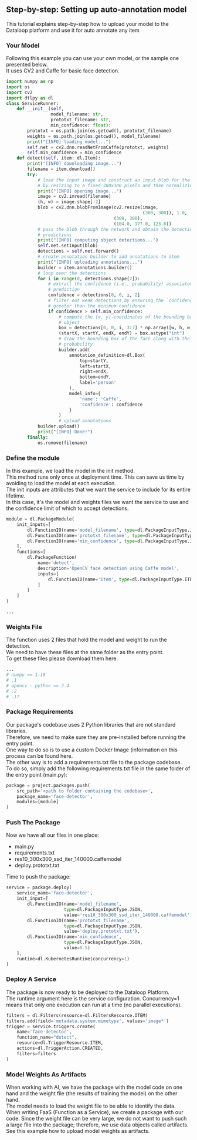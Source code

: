 ## Step-by-step: Setting up auto-annotation model  
This tutorial explains step-by-step how to upload your model to the Dataloop platform and use it for auto annotate any item  
  
### Your Model  
Following this example you can use your own model, or the sample one presented below.  
It uses CV2 and Caffe for basic face detection.  

```python
import numpy as np
import os
import cv2
import dtlpy as dl
class ServiceRunner:
    def __init__(self,
                 model_filename: str,
                 prototxt_filename: str,
                 min_confidence: float):
        prototxt = os.path.join(os.getcwd(), prototxt_filename)
        weights = os.path.join(os.getcwd(), model_filename)
        print("[INFO] loading model...")
        self.net = cv2.dnn.readNetFromCaffe(prototxt, weights)
        self.min_confidence = min_confidence
    def detect(self, item: dl.Item):
        print("[INFO] downloading image...")
        filename = item.download()
        try:
            # load the input image and construct an input blob for the image
            # by resizing to a fixed 300x300 pixels and then normalizing it
            print("[INFO] opening image...")
            image = cv2.imread(filename)
            (h, w) = image.shape[:2]
            blob = cv2.dnn.blobFromImage(cv2.resize(image,
                                                    (300, 300)), 1.0,
                                         (300, 300),
                                         (104.0, 177.0, 123.0))
            # pass the blob through the network and obtain the detections and
            # predictions
            print("[INFO] computing object detections...")
            self.net.setInput(blob)
            detections = self.net.forward()
            # create annotation builder to add annotations to item
            print("[INFO] uploading annotations...")
            builder = item.annotations.builder()
            # loop over the detections
            for i in range(0, detections.shape[2]):
                # extract the confidence (i.e., probability) associated with the
                # prediction
                confidence = detections[0, 0, i, 2]
                # filter out weak detections by ensuring the `confidence` is
                # greater than the minimum confidence
                if confidence > self.min_confidence:
                    # compute the (x, y)-coordinates of the bounding box for the
                    # object
                    box = detections[0, 0, i, 3:7] * np.array([w, h, w, h])
                    (startX, startY, endX, endY) = box.astype("int")
                    # draw the bounding box of the face along with the associated
                    # probability
                    builder.add(
                        annotation_definition=dl.Box(
                            top=startY,
                            left=startX,
                            right=endX,
                            bottom=endY,
                            label='person'
                        ),
                        model_info={
                            'name': 'Caffe',
                            'confidence': confidence
                        }
                    )
                    # upload annotations
            builder.upload()
            print("[INFO] Done!")
        finally:
            os.remove(filename)
```
### Define the module  
In this example, we load the model in the init method.  
This method runs only once at deployment time. This can save us time by avoiding to load the model at each execution.  
The init inputs are attributes that we want the service to include for its entire lifetime.  
In this case, it's the model and weights files we want the service to use and the confidence limit of which to accept detections.  
  

```python
module = dl.PackageModule(
    init_inputs=[
        dl.FunctionIO(name='model_filename', type=dl.PackageInputType.JSON),
        dl.FunctionIO(name='prototxt_filename', type=dl.PackageInputType.JSON),
        dl.FunctionIO(name='min_confidence', type=dl.PackageInputType.JSON)
    ],
    functions=[
        dl.PackageFunction(
            name='detect',
            description='OpenCV face detection using Caffe model',
            inputs=[
                dl.FunctionIO(name='item', type=dl.PackageInputType.ITEM)
            ]
        )
    ]
)
```

```python
...
```
### Weights File  
  
The function uses 2 files that hold the model and weight to run the detection.  
We need to have these files at the same folder as the entry point.  
To get these files please download them here.  

```python
...
# numpy == 1.18
# .1
# opencv - python == 3.4
# .2
# .17
```
### Package Requirements  
  
Our package's codebase uses 2 Python libraries that are not standard libraries.  
Therefore, we need to make sure they are pre-installed before running the entry point.  
One way to do so is to use a custom Docker Image (information on this process can be found here.  
The other way is to add a requirements.txt file to the package codebase.  
To do so, simply add the following requirements.txt file in the same folder of the entry point (main.py):  

```python
package = project.packages.push(
    src_path='<path to folder containing the codebase>',
    package_name='face-detector',
    modules=[module]
)
```
### Push The Package  
Now we have all our files in one place:  
- main.py  
- requirements.txt  
- res10_300x300_ssd_iter_140000.caffemodel  
- deploy.prototxt.txt  
  
Time to push the package:  
  

```python
service = package.deploy(
    service_name='face-detector',
    init_input=[
        dl.FunctionIO(name='model_filename',
                      type=dl.PackageInputType.JSON,
                      value='res10_300x300_ssd_iter_140000.caffemodel'),
        dl.FunctionIO(name='prototxt_filename',
                      type=dl.PackageInputType.JSON,
                      value='deploy.prototxt.txt'),
        dl.FunctionIO(name='min_confidence',
                      type=dl.PackageInputType.JSON,
                      value=0.5)
    ],
    runtime=dl.KubernetesRuntime(concurrency=1)
)
```
### Deploy A Service  
The package is now ready to be deployed to the Dataloop Platform.  
The runtime argument here is the service configuration. Concurrency=1 means that only one execution can run at a time (no parallel executions).  
  

```python
filters = dl.Filters(resource=dl.FiltersResource.ITEM)
filters.add(field='metadata.system.mimetype', values='image*')
trigger = service.triggers.create(
    name='face-detector',
    function_name="detect",
    resource=dl.TriggerResource.ITEM,
    actions=dl.TriggerAction.CREATED,
    filters=filters
)
```
### Model Weights As Artifacts  
When working with AI, we have the package with the model code on one hand and the weight file (the results of training the model) on the other hand.  
The model needs to load the weight file to be able to identify the data.  
When writing FaaS (Function as a Service), we create a package with our code. Since the weight file can be very large, we do not want to push such a large file into the package; therefore, we use data objects called artifacts.  
See this example how to upload model weights as artifacts.  
  
